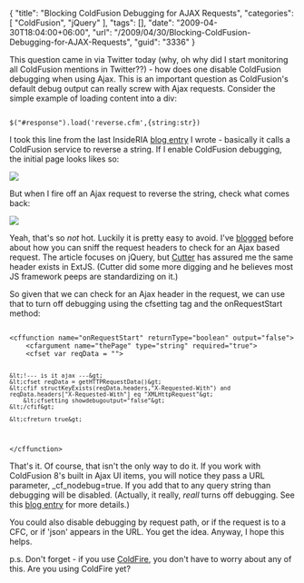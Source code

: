 {
	"title": "Blocking ColdFusion Debugging for AJAX Requests",
	"categories": [
		"ColdFusion",
		"jQuery"
	],
	"tags": [],
	"date": "2009-04-30T18:04:00+06:00",
	"url": "/2009/04/30/Blocking-ColdFusion-Debugging-for-AJAX-Requests",
	"guid": "3336"
}

This question came in via Twitter today (why, oh why did I start monitoring all ColdFusion mentions in Twitter??) - how does one disable ColdFusion debugging when using Ajax. This is an important question as ColdFusion's default debug output can really screw with Ajax requests. Consider the simple example of loading content into a div:

<code>
$("#response").load('reverse.cfm',{string:str})
</code>

I took this line from the last InsideRIA <a href="http://www.insideria.com/2009/04/detecting-an-end-of-session-ev.html">blog entry</a> I wrote - basically it calls a ColdFusion service to reverse a string. If I enable ColdFusion debugging, the initial page looks likes so:

<img src="http://static.raymondcamden.com/images//Picture 233.png">

But when I fire off an Ajax request to reverse the string, check what comes back:

<img src="http://static.raymondcamden.com/images/cfjedi//Picture 325.png">

Yeah, that's so <i>not</i> hot. Luckily it is pretty easy to avoid. I've <a href="http://www.insideria.com/2009/04/jqueryserver-side-tip-on-detec.html">blogged</a> before about how you can sniff the request headers to check for an Ajax based request. The article focuses on jQuery, but <a href="http://blog.cutterscrossing.com/">Cutter</a> has assured me the same header exists in ExtJS. (Cutter did some more digging and he believes most JS framework peeps are standardizing on it.)

So given that we can check for an Ajax header in the request, we can use that to turn off debugging using the cfsetting tag and the onRequestStart method:

<code>
&lt;cffunction name="onRequestStart" returnType="boolean" output="false"&gt;
	&lt;cfargument name="thePage" type="string" required="true"&gt;
	&lt;cfset var reqData = ""&gt;
		
	&lt;!--- is it ajax ---&gt;
	&lt;cfset reqData = getHTTPRequestData()&gt;
	&lt;cfif structKeyExists(reqData.headers,"X-Requested-With") and reqData.headers["X-Requested-With"] eq "XMLHttpRequest"&gt;
		&lt;cfsetting showdebugoutput="false"&gt;
	&lt;/cfif&gt;
			
	&lt;cfreturn true&gt;
&lt;/cffunction&gt;
</code>

That's it. Of course, that isn't the only way to do it. If you work with ColdFusion 8's built in Ajax UI items, you will notice they pass a URL parameter, _cf_nodebug=true. If you add that to any query string than debugging will be disabled. (Actually, it really, <i>reall</i> turns off debugging. See this <a href="http://www.mischefamily.com/nathan/index.cfm/2009/3/30/The-CFNODEBUG-Parameter">blog entry</a> for more details.)

You could also disable debugging by request path, or if the request is to a CFC, or if 'json' appears in the URL. You get the idea. Anyway, I hope this helps.

p.s. Don't forget - if you use <a href="http://coldfire.riaforge.org">ColdFire</a>, you don't have to worry about any of this. Are you using ColdFire yet?